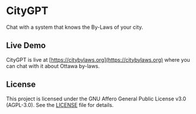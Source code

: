 # CityGPT

Chat with a system that knows the By-Laws of your city.

## Live Demo

CityGPT is live at [https://citybylaws.org](https://citybylaws.org) where you can chat with it about Ottawa by-laws.

## License

This project is licensed under the GNU Affero General Public License v3.0 (AGPL-3.0). See the [LICENSE](LICENSE) file for details.

